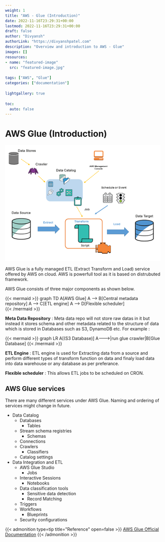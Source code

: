 ```yaml
---
weight: 1
title: "AWS - Glue (Introduction)"       
date: 2022-11-16T23:29:31+00:00
lastmod: 2022-11-16T23:29:31+00:00
draft: false                
author: "Divyansh"
authorLink: "https://divyanshpatel.com"
description: "Overview and introduction to AWS - Glue"                  
images: []
resources:
- name: "featured-image"
  src: "featured-image.jpg"

tags: ["AWS", "Glue"]    
categories: ["documentation"]              

lightgallery: true

toc:
  auto: false
---
```


<!--more-->


# AWS Glue (Introduction)
![AWS glue diagram](AWSGlue.png)

AWS Glue is a fully managed ETL (Extract Transform and Load) service offered by AWS on cloud. AWS is powerfull tool as it is based on distrubuted framework.

AWS Glue consists of three major components as shown below.

{{< mermaid >}}
graph TD
    A[AWS Glue]
    A --> B[Central metadata repository]
    A --> C[ETL engine]
    A --> D[Flexible scheduler]           
{{< /mermaid >}}

**Meta Data Repository** : Meta data repo will not store raw datas in it but instead it stores schema and other metadata related to the structure of data which is stored in Databases such as S3, DynamoDB etc. For example :

{{< mermaid >}}
graph LR 
    A[(S3 Database)]
    A--->|run glue crawler|B[Glue Database]
{{< /mermaid >}}

**ETL Engine** : ETL engine is used for Extracting data from a source and perform different types of transform function on data and finaly load data into data warehouse or any database as per preferance. 

**Flexible scheduler** : This allows ETL jobs to be scheduled on CRON.

## AWS Glue services 

There are many different services under AWS Glue. Naming and ordering of services might change in future. 


- Data Catalog
  - Databases
    - Tables
  - Stream schema registries
    - Schemas
  - Connections
  - Crawlers
    - Classifiers
  - Catalog settings
- Data Integration and ETL
  - AWS Glue Studio
    - Jobs
  - Interactive Sessions
    - Notebooks
  - Data classification tools
    - Sensitive data detection
    - Record Matching
  - Triggers
  - Workflows
    - Blueprints
  - Security configurations


{{< admonition type=tip title="Reference" open=false >}}
[AWS Glue Official Documentation](https://docs.aws.amazon.com/glue/index.html)
{{< /admonition >}}

